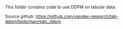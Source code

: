 This folder contains code to use DDPM on tabular data.

Source github: https://github.com/yandex-research/tab-ddpm/blob/main/tab\_ddpm

